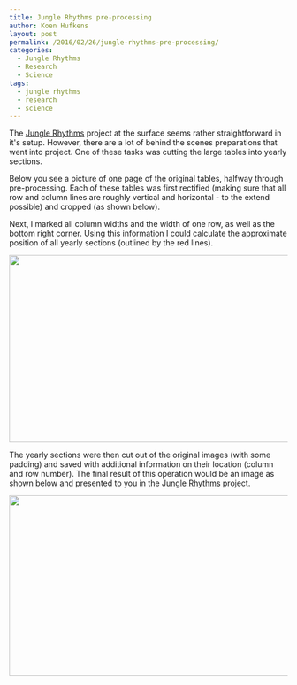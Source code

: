 ```yaml
---
title: Jungle Rhythms pre-processing
author: Koen Hufkens
layout: post
permalink: /2016/02/26/jungle-rhythms-pre-processing/
categories:
  - Jungle Rhythms
  - Research
  - Science
tags:
  - jungle rhythms
  - research
  - science
---
```

The <a href="http://junglerhythms.org/">Jungle Rhythms</a> project at the surface seems rather straightforward in it's setup. However, there are a lot of behind the scenes preparations that went into project. One of these tasks was cutting the large tables into yearly sections.

Below you see a picture of one page of the original tables, halfway through pre-processing. Each of these tables was first rectified (making sure that all row and column lines are roughly vertical and horizontal - to the extend possible) and cropped (as shown below).

Next, I marked all column widths and the width of one row, as well as the bottom right corner. Using this information I could calculate the approximate position of all yearly sections (outlined by the red lines).

<img class="aligncenter" src="https://farm2.staticflickr.com/1458/25275595455_2be4b09c18_z_d.jpg" alt="" width="640" height="338" />

The yearly sections were then cut out of the original images (with some padding) and saved with additional information on their location (column and row number). The final result of this operation would be an image as shown below and presented to you in the <a href="http://junglerhythms.org/">Jungle Rhythms</a> project.

<img class="aligncenter" src="https://farm1.staticflickr.com/425/19906082869_5c46277ca7_z_d.jpg" alt="" width="640" height="326" />

&nbsp;